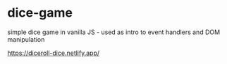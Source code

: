 # dice-game
simple dice game in vanilla JS - used as intro to event handlers and DOM manipulation

https://diceroll-dice.netlify.app/
